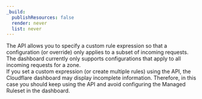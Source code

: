 ```yaml
---
_build:
  publishResources: false
  render: never
  list: never
---
```


The API allows you to specify a custom rule expression so that a configuration (or override) only applies to a subset of incoming requests. The dashboard currently only supports configurations that apply to all incoming requests for a zone.<br/> If you set a custom expression (or create multiple rules) using the API, the Cloudflare dashboard may display incomplete information. Therefore, in this case you should keep using the API and avoid configuring the Managed Ruleset in the dashboard.
